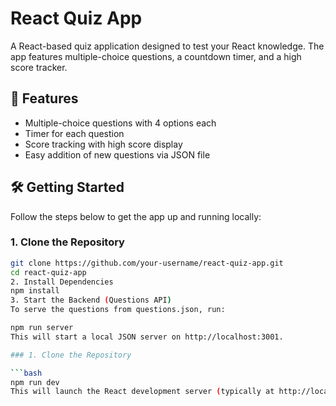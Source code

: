 # React Quiz App

A React-based quiz application designed to test your React knowledge. The app features multiple-choice questions, a countdown timer, and a high score tracker.

## 🚀 Features

- Multiple-choice questions with 4 options each  
- Timer for each question  
- Score tracking with high score display  
- Easy addition of new questions via JSON file  

## 🛠️ Getting Started

Follow the steps below to get the app up and running locally:

### 1. Clone the Repository

```bash
git clone https://github.com/your-username/react-quiz-app.git
cd react-quiz-app
2. Install Dependencies
npm install
3. Start the Backend (Questions API)
To serve the questions from questions.json, run:

npm run server
This will start a local JSON server on http://localhost:3001.

### 1. Clone the Repository

```bash
npm run dev
This will launch the React development server (typically at http://localhost:5173 if using Vite).